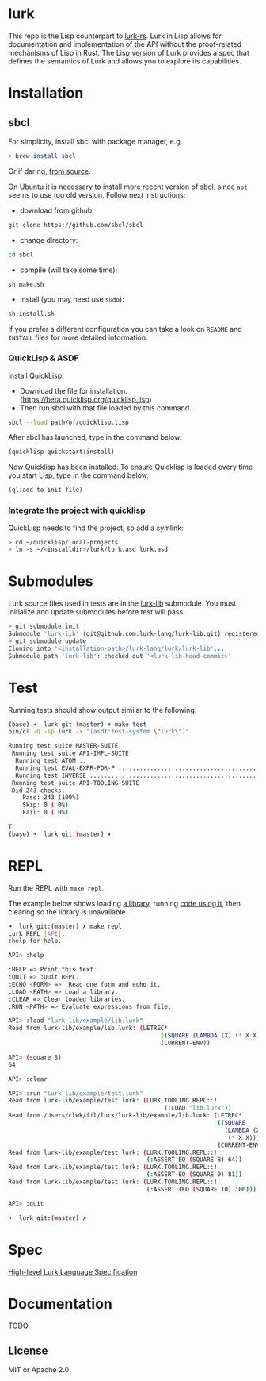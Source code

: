 # lurk
This repo is the Lisp counterpart to [lurk-rs](https://github.com/lurk-lang/lurk-rs). Lurk in Lisp allows for documentation and implementation of the API without the proof-related mechanisms of Lisp in Rust. The Lisp version of Lurk provides a spec that defines the semantics of Lurk and allows you to explore its capabilities.

# Installation

## sbcl

For simplicity, install sbcl with package manager, e.g.

```bash
> brew install sbcl
```

Or if daring, [from source](https://sourceforge.net/p/sbcl/sbcl/ci/master/tree/).

On Ubuntu it is necessary to install more recent version of sbcl, since `apt` seems to use too old version. Follow next instructions:

- download from github:
```bash
git clone https://github.com/sbcl/sbcl
``` 

- change directory:
```bash
cd sbcl
```

- compile (will take some time):
```bash
sh make.sh
```

- install (you may need use `sudo`):
```bash
sh install.sh
```

If you prefer a different configuration you can take a look on `README` and `INSTALL` files for more detailed information. 

### QuickLisp & ASDF

Install [QuickLisp](https://www.quicklisp.org):

- Download the file for installation. (https://beta.quicklisp.org/quicklisp.lisp)
- Then run sbcl with that file loaded by this command.

```sh
sbcl --load path/of/quicklisp.lisp
```

After sbcl has launched, type in the command below.

```lisp
(quicklisp-quickstart:install)
```

Now Quicklisp has been installed. To ensure Quicklisp is loaded every time you start Lisp, type in the command below.

```lisp
(ql:add-to-init-file)
```

### Integrate the project with quicklisp

QuickLisp needs to find the project, so add a symlink:

```bash
> cd ~/quicklisp/local-projects
> ln -s ~/<installdir>/lurk/lurk.asd lurk.asd
```
# Submodules

Lurk source files used in tests are in the [lurk-lib](https://github.com/lurk-lang/lurk-lib) submodule. You must
initialize and update submodules before test will pass.

```bash
> git submodule init
Submodule 'lurk-lib' (git@github.com:lurk-lang/lurk-lib.git) registered for path 'lurk-lib'
> git submodule update
Cloning into '<installation-path>/lurk-lang/lurk/lurk-lib'...
Submodule path 'lurk-lib': checked out '<lurk-lib-head-commit>'
```

# Test

Running tests should show output similar to the following.
```bash
(base) ➜  lurk git:(master) ✗ make test
bin/cl -Q -sp lurk -x "(asdf:test-system \"lurk\")"

Running test suite MASTER-SUITE
 Running test suite API-IMPL-SUITE
  Running test ATOM ..
  Running test EVAL-EXPR-FOR-P .....................................................
  Running test INVERSE ............................................................................................................................................................................................
 Running test suite API-TOOLING-SUITE
 Did 243 checks.
    Pass: 243 (100%)
    Skip: 0 ( 0%)
    Fail: 0 ( 0%)

T
(base) ➜  lurk git:(master) ✗
```

# REPL

Run the REPL with `make repl`.

The example below shows loading [a library](lurk-lib/example/lib.lurk), running [code using it](lurk-lib/example/test.lurk), then clearing so the library is unavailable.

```bash
➜  lurk git:(master) ✗ make repl          
Lurk REPL [API].
:help for help.

API> :help

:HELP => Print this text.
:QUIT => :Quit REPL.
:ECHO <FORM> =>  Read one form and echo it.
:LOAD <PATH> => Load a library.
:CLEAR => Clear loaded libraries.
:RUN <PATH> => Evaluate expressions from file.

API> :load "lurk-lib/example/lib.lurk"
Read from lurk-lib/example/lib.lurk: (LETREC*
                                           ((SQUARE (LAMBDA (X) (* X X))))
                                           (CURRENT-ENV))

API> (square 8)
64

API> :clear

API> :run "lurk-lib/example/test.lurk"
Read from lurk-lib/example/test.lurk: (LURK.TOOLING.REPL::!
                                            (:LOAD "lib.lurk"))
Read from /Users/clwk/fil/lurk/lurk-lib/example/lib.lurk: (LETREC*
                                                           ((SQUARE
                                                             (LAMBDA (X)
                                                              (* X X))))
                                                           (CURRENT-ENV))
Read from lurk-lib/example/test.lurk: (LURK.TOOLING.REPL::!
                                       (:ASSERT-EQ (SQUARE 8) 64))
Read from lurk-lib/example/test.lurk: (LURK.TOOLING.REPL::!
                                       (:ASSERT-EQ (SQUARE 9) 81))
Read from lurk-lib/example/test.lurk: (LURK.TOOLING.REPL::!
                                       (:ASSERT (EQ (SQUARE 10) 100)))

API> :quit

➜  lurk git:(master) ✗ 
```
# Spec
[High-level Lurk Language Specification](spec/v0-1.md)

# Documentation

TODO

## License

MIT or Apache 2.0
